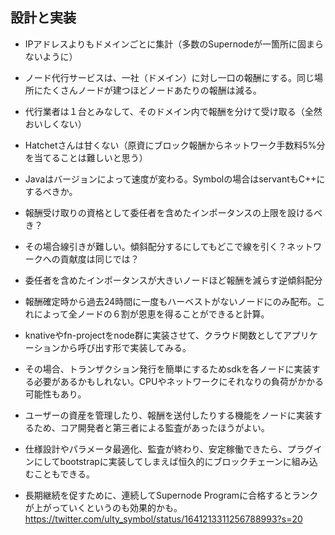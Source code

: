 ## 設計と実装

- IPアドレスよりもドメインごとに集計（多数のSupernodeが一箇所に固まらないように）

- ノード代行サービスは、一社（ドメイン）に対し一口の報酬にする。同じ場所にたくさんノードが建つほどノードあたりの報酬は減る。

- 代行業者は１台とみなして、そのドメイン内で報酬を分けて受け取る（全然おいしくない）

- Hatchetさんは甘くない（原資にブロック報酬からネットワーク手数料5%分を当てることは難しいと思う）

- Javaはバージョンによって速度が変わる。Symbolの場合はservantもC++にするべきか。

- 報酬受け取りの資格として委任者を含めたインポータンスの上限を設けるべき？

- その場合線引きが難しい。傾斜配分するにしてもどこで線を引く？ネットワークへの貢献度は同じでは？

- 委任者を含めたインポータンスが大きいノードほど報酬を減らす逆傾斜配分

- 報酬確定時から過去24時間に一度もハーベストがないノードにのみ配布。これによって全ノードの６割が恩恵を得ることができると計算。

- knativeやfn-projectをnode群に実装させて、クラウド関数としてアプリケーションから呼び出す形で実装してみる。

- その場合、トランザクション発行を簡単にするためsdkを各ノードに実装する必要があるかもしれない。CPUやネットワークにそれなりの負荷がかかる可能性もあり。

- ユーザーの資産を管理したり、報酬を送付したりする機能をノードに実装するため、コア開発者と第三者による監査があったほうがよい。

- 仕様設計やパラメータ最適化、監査が終わり、安定稼働できたら、プラグインにしてbootstrapに実装してしまえば恒久的にブロックチェーンに組み込むこともできる。

- 長期継続を促すために、連続してSupernode Programに合格するとランクが上がっていくというのも効果的かも。https://twitter.com/ulty_symbol/status/1641213311256788993?s=20

 
